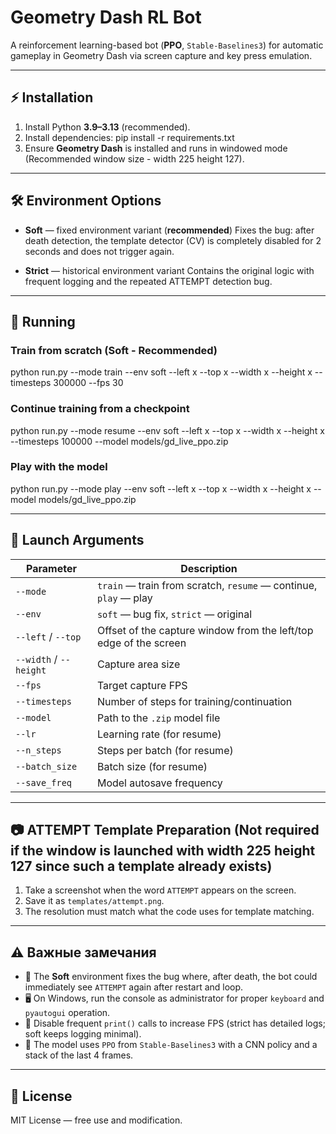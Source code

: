 # Geometry Dash RL Bot

A reinforcement learning-based bot (**PPO**, `Stable-Baselines3`) for automatic gameplay in Geometry Dash via screen capture and key press emulation.

---

## ⚡ Installation

1. Install Python **3.9–3.13** (recommended).
2. Install dependencies:
    pip install -r requirements.txt
3. Ensure **Geometry Dash** is installed and runs in windowed mode (Recommended window size - width 225 height 127).

---

## 🛠 Environment Options

- **Soft** — fixed environment variant (**recommended**)
    Fixes the bug: after death detection, the template detector (CV) is completely disabled for 2 seconds and does not trigger again.

- **Strict** — historical environment variant
    Contains the original logic with frequent logging and the repeated ATTEMPT detection bug.

---

## 🚀 Running

### Train from scratch (Soft - Recommended)

python run.py --mode train --env soft --left x --top x --width x --height x --timesteps 300000 --fps 30

### Continue training from a checkpoint

python run.py --mode resume --env soft --left x --top x --width x --height x --timesteps 100000 --model models/gd_live_ppo.zip

### Play with the model

python run.py --mode play --env soft --left x --top x --width x --height x --model models/gd_live_ppo.zip

---

## 📌 Launch Arguments

| Parameter            | Description |
|----------------------|----------|
| `--mode`             | `train` — train from scratch, `resume` — continue, `play` — play |
| `--env`              | `soft` — bug fix, `strict` — original |
| `--left` / `--top`   | Offset of the capture window from the left/top edge of the screen |
| `--width` / `--height` | Capture area size |
| `--fps`              | Target capture FPS |
| `--timesteps`        | Number of steps for training/continuation |
| `--model`            | Path to the `.zip` model file |
| `--lr`               | Learning rate (for resume) |
| `--n_steps`          | Steps per batch (for resume) |
| `--batch_size`       | Batch size (for resume) |
| `--save_freq`        | Model autosave frequency |

---

## 📷 ATTEMPT Template Preparation (Not required if the window is launched with width 225 height 127 since such a template already exists)

1. Take a screenshot when the word `ATTEMPT` appears on the screen.
2. Save it as  `templates/attempt.png`.
3. The resolution must match what the code uses for template matching.

---

## ⚠ Важные замечания

- 📌 The **Soft** environment fixes the bug where, after death, the bot could immediately see `ATTEMPT` again after restart and loop.
- 🖥 On Windows, run the console as administrator for proper `keyboard` and `pyautogui` operation.
- 🎯 Disable frequent `print()` calls to increase FPS (strict has detailed logs; soft keeps logging minimal).
- 🧠 The model uses `PPO` from `Stable-Baselines3` with a CNN policy and a stack of the last 4 frames.

---

## 📜 License
MIT License — free use and modification.
